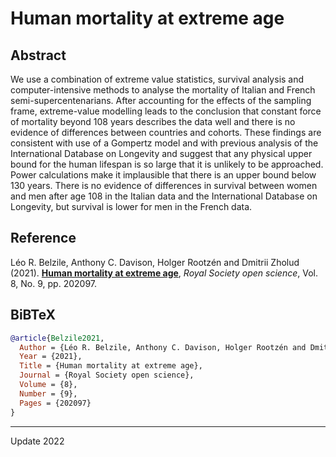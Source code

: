 # Human mortality at extreme age

## Abstract
We use a combination of extreme value statistics, survival analysis and computer-intensive methods to analyse the mortality of Italian and French semi-supercentenarians. After accounting for the effects of the sampling frame, extreme-value modelling leads to the conclusion that constant force of mortality beyond 108 years describes the data well and there is no evidence of differences between countries and cohorts. These findings are consistent with use of a Gompertz model and with previous analysis of the International Database on Longevity and suggest that any physical upper bound for the human lifespan is so large that it is unlikely to be approached. Power calculations make it implausible that there is an upper bound below 130 years. There is no evidence of differences in survival between women and men after age 108 in the Italian data and the International Database on Longevity, but survival is lower for men in the French data.

## Reference
Léo R. Belzile, Anthony C. Davison, Holger Rootzén and Dmitrii Zholud (2021). [**Human mortality at extreme age**](https://doi.org/10.1098/rsos.202097), *Royal Society open science*, Vol. 8, No. 9, pp. 202097.

## BiBTeX

``` BiBTeX
@article{Belzile2021,
  Author = {Léo R. Belzile, Anthony C. Davison, Holger Rootzén and Dmitrii Zholud},
  Year = {2021},
  Title = {Human mortality at extreme age},
  Journal = {Royal Society open science},
  Volume = {8},
  Number = {9},
  Pages = {202097}
}
```

---
Update 2022
